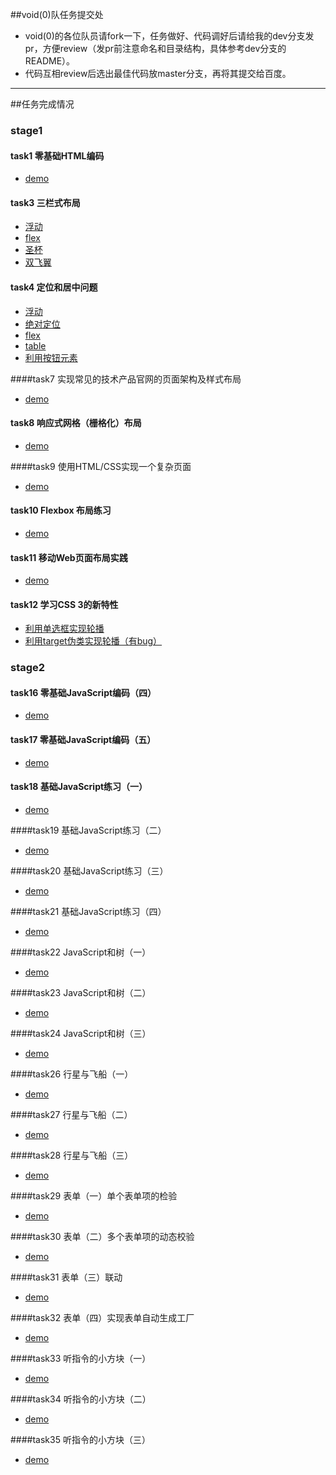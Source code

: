 ##void(0)队任务提交处
* void(0)的各位队员请fork一下，任务做好、代码调好后请给我的dev分支发pr，方便review（发pr前注意命名和目录结构，具体参考dev分支的README）。
* 代码互相review后选出最佳代码放master分支，再将其提交给百度。

----

##任务完成情况
### stage1
#### task1 零基础HTML编码
* [demo](http://levonlin.github.io/ife_void0/stage1/task1)

#### task3 三栏式布局
* [浮动](http://levonlin.github.io/ife_void0/stage1/task3/task3_float.html)
* [flex](http://levonlin.github.io/ife_void0/stage1/task3/task3_flex.html)
* [圣杯](http://levonlin.github.io/ife_void0/stage1/task3/task3_HolyGrail.html)
* [双飞翼](http://levonlin.github.io/ife_void0/stage1/task3/task3_doublefly.html)

#### task4 定位和居中问题
* [浮动](http://levonlin.github.io/ife_void0/stage1/task4/task4_float.html)
* [绝对定位](http://levonlin.github.io/ife_void0/stage1/task4/task4_absolute.html)
* [flex](http://levonlin.github.io/ife_void0/stage1/task4/task4_flex.html)
* [table](http://levonlin.github.io/ife_void0/stage1/task4/task4_table.html)
* [利用按钮元素](http://levonlin.github.io/ife_void0/stage1/task4/task4_button.html)

####task7 实现常见的技术产品官网的页面架构及样式布局
* [demo](http://levonlin.github.io/ife_void0/stage1/task7)

#### task8 响应式网格（栅格化）布局
* [demo](http://levonlin.github.io/ife_void0/stage1/task8)

####task9 使用HTML/CSS实现一个复杂页面
* [demo](http://levonlin.github.io/ife_void0/stage1/task9)

#### task10 Flexbox 布局练习
* [demo](http://levonlin.github.io/ife_void0/stage1/task10)

#### task11 移动Web页面布局实践
* [demo](http://levonlin.github.io/ife_void0/stage1/task11)

#### task12 学习CSS 3的新特性
* [利用单选框实现轮播](http://levonlin.github.io/ife_void0/stage1/task12/task12_radio.html)
* [利用target伪类实现轮播（有bug）](http://levonlin.github.io/ife_void0/stage1/task12/task12_target.html)

### stage2
#### task16 零基础JavaScript编码（四）
* [demo](http://levonlin.github.io/ife_void0/stage2/task16)

#### task17 零基础JavaScript编码（五）
* [demo](http://levonlin.github.io/ife_void0/stage2/task17)

#### task18 基础JavaScript练习（一）
* [demo](http://levonlin.github.io/ife_void0/stage2/task18)

####task19 基础JavaScript练习（二）
* [demo](http://levonlin.github.io/ife_void0/stage2/task19)

####task20 基础JavaScript练习（三）
* [demo](http://levonlin.github.io/ife_void0/stage2/task20)

####task21 基础JavaScript练习（四）
* [demo](http://levonlin.github.io/ife_void0/stage2/task21)

####task22 JavaScript和树（一）
* [demo](http://levonlin.github.io/ife_void0/stage2/task22)

####task23 JavaScript和树（二）
* [demo](http://levonlin.github.io/ife_void0/stage2/task23)

####task24 JavaScript和树（三）
* [demo](http://levonlin.github.io/ife_void0/stage2/task24)

####task26 行星与飞船（一）
* [demo](http://levonlin.github.io/ife_void0/stage2/task26)

####task27 行星与飞船（二）
* [demo](http://levonlin.github.io/ife_void0/stage2/task27)

####task28 行星与飞船（三）
* [demo](http://levonlin.github.io/ife_void0/stage2/task28)

####task29 表单（一）单个表单项的检验
* [demo](http://levonlin.github.io/ife_void0/stage2/task29)

####task30 表单（二）多个表单项的动态校验
* [demo](http://levonlin.github.io/ife_void0/stage2/task30)

####task31 表单（三）联动
* [demo](http://levonlin.github.io/ife_void0/stage2/task31)

####task32 表单（四）实现表单自动生成工厂
* [demo](http://levonlin.github.io/ife_void0/stage2/task32)

####task33 听指令的小方块（一）
* [demo](http://levonlin.github.io/ife_void0/stage2/task33)

####task34 听指令的小方块（二）
* [demo](http://levonlin.github.io/ife_void0/stage2/task34)

####task35 听指令的小方块（三）
* [demo](http://levonlin.github.io/ife_void0/stage2/task35)


